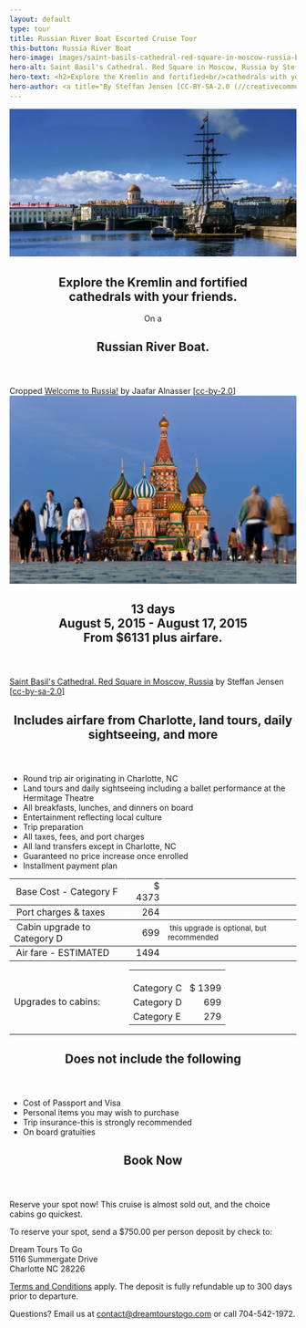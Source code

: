 ```yaml
---
layout: default
type: tour
title: Russian River Boat Escorted Cruise Tour
this-button: Russia River Boat
hero-image: images/saint-basils-cathedral-red-square-in-moscow-russia-by-steffan-jensen-cc-by-sa-20.jpg
hero-alt: Saint Basil's Cathedral. Red Square in Moscow, Russia by Steffan Jensen on Flickr, cc-by-sa-2.0
hero-text: <h2>Explore the Kremlin and fortified<br/>cathedrals with your friends.</h2>On a <h2>Russian River Boat.</h2>
hero-author: <a title="By Steffan Jensen [CC-BY-SA-2.0 (//creativecommons.org/licenses/by-sa/2.0)], via Flickr" href="//flic.kr/p/nsHhyB">Saint Basil's Cathedral. Red Square in Moscow, Russia</a> by Steffan Jensen &#91;<a href="//creativecommons.org/licenses/by-sa/2.0">cc-by-sa-2.0</a>&#93;
---
```

<div id="p2" class="page">
<div class="picture-book-page-image">
<img src="images/welcome-to-russia-by-jaafar-alnasser-on-flickr-cc-by-2.0.jpg" alt="Welcome to Russia! by Jaafar Alnasser on Flickr, cc-by-2.0"/>
</div>
<div class="picture-book-page-text">
<header>
<h2>Explore the Kremlin and fortified<br/>cathedrals with your friends.</h2>
On a
<h2>Russian River Boat.</h2>
</header>
</div>
<div class="picture-book-page-image-author">
Cropped <a title="By Jaafar Alnasser [CC-BY-2.0 (//creativecommons.org/licenses/by/2.0)], via Flickr" href="//www.flickr.com/photos/71011448@N08/14256154431">Welcome to Russia!</a> by Jaafar Alnasser &#91;<a href="//creativecommons.org/licenses/by/2.0">cc-by-2.0</a>&#93;
</div>
</div>

<div id="p2" class="page">
<div class="picture-book-page-image">
<img src="images/saint-basils-cathedral-red-square-in-moscow-russia-by-steffan-jensen-cc-by-sa-20.jpg" alt="'Saint Basil's Cathedral. Red Square in Moscow, Russia' by Steffan Jensen on Flickr, cc-by-sa-2.0"/>
</div>
<div class="picture-book-page-text">
<header>
<h2>
13 days<br/>
August 5, 2015 - August 17, 2015<br/>
From $6131 plus airfare.
</h2>
</header>
</div>
<div class="picture-book-page-image-author">
<a title="By Steffan Jensen [CC-BY-SA-2.0 (//creativecommons.org/licenses/by-sa/2.0)], via Flickr" href="//flic.kr/p/nsHhyB">Saint Basil's Cathedral. Red Square in Moscow, Russia</a> by Steffan Jensen &#91;<a href="//creativecommons.org/licenses/by-sa/2.0">cc-by-sa-2.0</a>&#93;
</div>
</div>

<div class="on-white">
<header>
<h2>Includes airfare from Charlotte, land tours, daily sightseeing, and more</h2>
</header>
<p>
<ul>
<li>Round trip air originating in Charlotte, NC</li>
<li>Land tours and daily sightseeing including a ballet performance at the Hermitage Theatre</li>
<li>All breakfasts, lunches, and dinners on board</li>
<li>Entertainment reflecting local culture</li>
<li>Trip preparation</li>
<li>All taxes, fees, and port charges</li>
<li>All land transfers except in Charlotte, NC</li>
<li>Guaranteed no price increase once enrolled</li>
<li>Installment payment plan</li>
</ul>
</p>

<p>
<table border="1" bordercolor="white" cellspacing="0" style="background-color:transparent;font-size:10pt;border-collapse:collapse;border-color:rgb(255,255,255);border-width:0px">
<tbody>
<tr>
<td style="height:18px">&nbsp;<font size="3">Base Cost - Category F</font></td>
<td style="text-align:right;height:18px"><font size="3">$ 4373</font></td>
<td style="height:18px"><font size="3">&nbsp;</font></td>
</tr>
<tr>
<td style="height:18px"><font size="3">&nbsp;Port charges &amp; taxes</font></td>
<td style="text-align:right;height:18px"><font size="3">264<br>
</font></td>
<td style="height:18px"><font size="3">&nbsp;</font></td>
</tr>
<tr>
<td style="height:18px"><font size="3">&nbsp;Cabin upgrade to Category D</font></td>
<td style="text-align:right;height:18px"><font size="3">&nbsp;699</font></td>
<td style="height:18px"><font size="2">&nbsp;this upgrade is optional, but recommended</font></td>
</tr>
<tr>
<td style="height:14px">&nbsp;<font size="3">Air fare - ESTIMATED</font></td>
<td style="text-align:right;height:14px">&nbsp;<font size="3">1494</font></td>
<td style="height:14px">&nbsp;</td>
</tr>
<tr>
<td style="border-width:1px">&nbsp;<br>
<font size="3">Upgrades to cabins:</font></td>
<td colspan="2">
<table border="0" bordercolor="#888" cellspacing="0" style="border-collapse:collapse;border-color:rgb(136,136,136);border-width:0px">
<tbody>
<tr>
<td style="height:14px"><font size="3">&nbsp;<br>
Category C</font></td>
<td style="text-align:right;height:14px"><font size="3">&nbsp;<br>
$ 1399</font></td>
</tr>
<tr>
<td style="height:14px"><font size="3">Category D</font></td>
<td style="text-align:right;height:14px"><font size="3">&nbsp;699</font></td>
</tr>
<tr>
<td style="height:14px"><font size="3">Category E</font></td>
<td style="text-align:right;height:14px"><font size="3">&nbsp;279</font></td>
</tr>
</tbody>
</table>
</td>
</tr>
</tbody>
</table>
</p>

<header>
<h2>Does not include the following</h2>
</header>
<ul>
<li>Cost of Passport and Visa</li>
<li>Personal items you may wish to purchase</li>
<li>Trip insurance-this is strongly recommended</li>
<li>On board gratuities</li>
</ul>

<header>
<h2>Book Now</h2>
</header>

<p>Reserve your spot now! This cruise is almost sold out, and the choice cabins go quickest.</p>

<p>To reserve your spot, send a $750.00 per person deposit by check to:</p>

<p>
Dream Tours To Go<br/>
5116 Summergate Drive<br/>
Charlotte NC 28226
</p>

<p><a href="terms-conditions.html">Terms and Conditions</a> apply. The deposit is fully refundable up to 300 days prior to departure.</p>

<p>Questions? Email us at <a href="mailto:contact@dreamtourstogo.com">contact@dreamtourstogo.com</a> or call 704-542-1972.</p>
</div>
